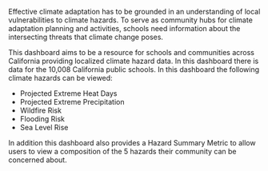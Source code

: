 Effective climate adaptation has to be grounded in an understanding of local vulnerabilities to climate hazards. To serve as community hubs for climate adaptation planning and activities, schools need information about the intersecting threats that climate change poses. 

This dashboard aims to be a resource for schools and communities across California providing localized climate hazard data. In this dashboard there is data for the 10,008 California public schools. In this dashboard the following climate hazards can be viewed:

- Projected Extreme Heat Days
- Projected Extreme Precipitation
- Wildfire Risk
- Flooding Risk
- Sea Level Rise

In addition this dashboard also provides a Hazard Summary Metric to allow users to view a composition of the 5 hazards their community can be concerned about. 
